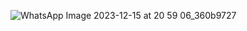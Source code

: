 ![WhatsApp Image 2023-12-15 at 20 59 06_360b9727](https://github.com/Tanzim-bot/Calculator/assets/147836543/59227aa5-e264-49fe-86f3-7444b6110fa0)
